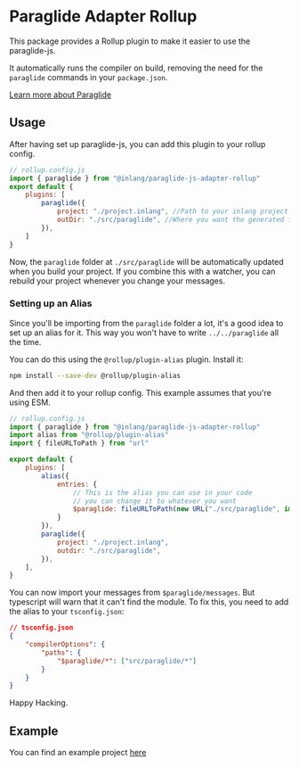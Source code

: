 # Paraglide Adapter Rollup

This package provides a Rollup plugin to make it easier to use the paraglide-js.

It automatically runs the compiler on build, removing the
need for the `paraglide` commands in your `package.json`.

[Learn more about Paraglide](https://inlang.com/m/gerre34r/library-inlang-paraglideJs)

## Usage
After having set up paraglide-js, you can add this plugin to your rollup config.

```js
// rollup.config.js
import { paraglide } from "@inlang/paraglide-js-adapter-rollup"
export default {
	plugins: [
		paraglide({
			project: "./project.inlang", //Path to your inlang project
			outDir: "./src/paraglide", //Where you want the generated files to be placed
		}),
	]
}
```

Now, the `paraglide` folder at `./src/paraglide` will be automatically updated when you build your project. If you combine this with a watcher, you can rebuild your project whenever you change your messages.

### Setting up an Alias

Since you'll be importing from the `paraglide` folder a lot, it's a good idea to set up an alias for it. This way you won't have to write `../../paraglide` all the time.


You can do this using the `@rollup/plugin-alias` plugin. Install it:

```bash
npm install --save-dev @rollup/plugin-alias
```

And then add it to your rollup config. This example assumes that you're using ESM.

```js
// rollup.config.js
import { paraglide } from "@inlang/paraglide-js-adapter-rollup"
import alias from "@rollup/plugin-alias"
import { fileURLToPath } from "url"

export default {
	plugins: [
		alias({
			entries: {
				// This is the alias you can use in your code
				// you can change it to whatever you want
				$paraglide: fileURLToPath(new URL("./src/paraglide", import.meta.url))
			}
		}),
		paraglide({
			project: "./project.inlang",
			outdir: "./src/paraglide",
		}),
	],
}
```

You can now import your messages from `$paraglide/messages`. But typescript will warn that it can't find the module. To fix this, you need to add the alias to your `tsconfig.json`:

```json
// tsconfig.json
{
	"compilerOptions": {
		"paths": {
			"$paraglide/*": ["src/paraglide/*"]
		}
	}
}
```

Happy Hacking.

## Example

You can find an example project [here](https://github.com/inlang/monorepo/tree/main/inlang/source-code/paraglide/paraglide-js-adapter-rollup/example)